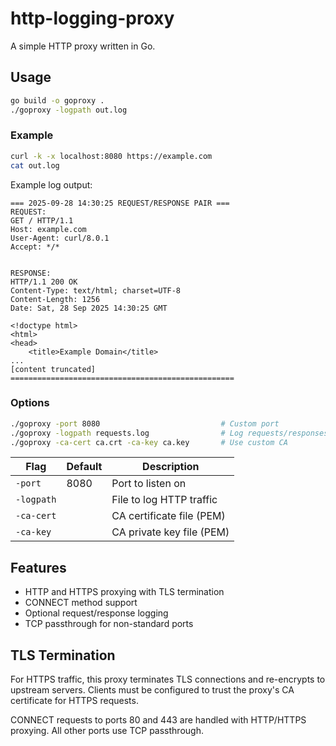 # http-logging-proxy

A simple HTTP proxy written in Go.

## Usage

```bash
go build -o goproxy .
./goproxy -logpath out.log
```

### Example

```bash
curl -k -x localhost:8080 https://example.com
cat out.log
```

Example log output:

```plain
=== 2025-09-28 14:30:25 REQUEST/RESPONSE PAIR ===
REQUEST:
GET / HTTP/1.1
Host: example.com
User-Agent: curl/8.0.1
Accept: */*


RESPONSE:
HTTP/1.1 200 OK
Content-Type: text/html; charset=UTF-8
Content-Length: 1256
Date: Sat, 28 Sep 2025 14:30:25 GMT

<!doctype html>
<html>
<head>
    <title>Example Domain</title>
...
[content truncated]
==================================================
```

### Options

```bash
./goproxy -port 8080                           # Custom port
./goproxy -logpath requests.log                # Log requests/responses
./goproxy -ca-cert ca.crt -ca-key ca.key       # Use custom CA
```

| Flag        | Default | Description                  |
|-------------|---------|------------------------------|
| `-port`     | 8080    | Port to listen on            |
| `-logpath`  |         | File to log HTTP traffic     |
| `-ca-cert`  |         | CA certificate file (PEM)    |
| `-ca-key`   |         | CA private key file (PEM)    |

## Features

- HTTP and HTTPS proxying with TLS termination
- CONNECT method support
- Optional request/response logging
- TCP passthrough for non-standard ports

## TLS Termination

For HTTPS traffic, this proxy terminates TLS connections and re-encrypts to upstream servers. Clients must be configured to trust the proxy's CA certificate for HTTPS requests.

CONNECT requests to ports 80 and 443 are handled with HTTP/HTTPS proxying. All other ports use TCP passthrough.
